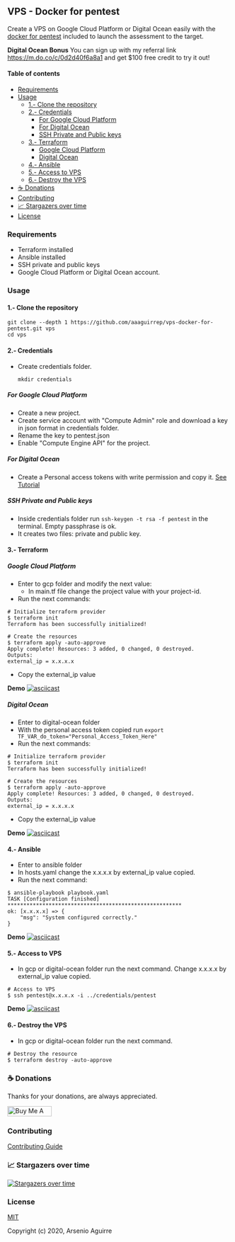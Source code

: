 <!-- markdownlint-disable MD033 MD041 -->
<h2>VPS - Docker for pentest</h2>

Create a VPS on Google Cloud Platform or Digital Ocean easily with the [docker for pentest](https://github.com/aaaguirrep/pentest) included to launch the assessment to the target.

**Digital Ocean Bonus**
You can sign up with my referral link <https://m.do.co/c/0d2d40f6a8a1> and get $100 free credit to try it out!

#### Table of contents

- [Requirements](#requirements)
- [Usage](#usage)
  - [1.- Clone the repository](#1--clone-the-repository)
  - [2.- Credentials](#2--credentials)
    - [For Google Cloud Platform](#for-google-cloud-platform)
    - [For Digital Ocean](#for-digital-ocean)
    - [SSH Private and Public keys](#ssh-private-and-public-keys)
  - [3.- Terraform](#3--terraform)
    - [Google Cloud Platform](#google-cloud-platform)
    - [Digital Ocean](#digital-ocean)
  - [4.- Ansible](#4--ansible)
  - [5.- Access to VPS](#5--access-to-vps)
  - [6.- Destroy the VPS](#6--destroy-the-vps)
- [:coffee: Donations](#coffee-donations)
- [Contributing](#contributing)
- [:chart_with_upwards_trend: Stargazers over time](#chart_with_upwards_trend-stargazers-over-time)
- [License](#license)

### Requirements

- Terraform installed
- Ansible installed
- SSH private and public keys
- Google Cloud Platform or Digital Ocean account.

### Usage

#### 1.- Clone the repository

```console
git clone --depth 1 https://github.com/aaaguirrep/vps-docker-for-pentest.git vps
cd vps
```

#### 2.- Credentials

- Create credentials folder.

    ```console
    mkdir credentials
    ```

##### For Google Cloud Platform

- Create a new project.
- Create service account with "Compute Admin" role and download a key in json format in credentials folder.
- Rename the key to pentest.json
- Enable "Compute Engine API" for the project.

##### For Digital Ocean

- Create a Personal access tokens with write permission and copy it. [See Tutorial](https://www.digitalocean.com/docs/apis-clis/api/create-personal-access-token/)

##### SSH Private and Public keys

- Inside credentials folder run `ssh-keygen -t rsa -f pentest` in the terminal. Empty passphrase is ok.
- It creates two files: private and public key.

#### 3.- Terraform

##### Google Cloud Platform

- Enter to gcp folder and modify the next value:
  - In main.tf file change the project value with your project-id.
- Run the next commands:

```console
# Initialize terraform provider
$ terraform init
Terraform has been successfully initialized!

# Create the resources
$ terraform apply -auto-approve
Apply complete! Resources: 3 added, 0 changed, 0 destroyed.
Outputs:
external_ip = x.x.x.x
```

- Copy the external_ip value

**Demo**
[![asciicast](https://asciinema.org/a/352900.png)](https://asciinema.org/a/352900)

##### Digital Ocean

- Enter to digital-ocean folder
- With the personal access token copied run `export TF_VAR_do_token="Personal_Access_Token_Here"`
- Run the next commands:

```console
# Initialize terraform provider
$ terraform init
Terraform has been successfully initialized!

# Create the resources
$ terraform apply -auto-approve
Apply complete! Resources: 3 added, 0 changed, 0 destroyed.
Outputs:
external_ip = x.x.x.x
```

- Copy the external_ip value

**Demo**
[![asciicast](https://asciinema.org/a/352901.png)](https://asciinema.org/a/352901)

#### 4.- Ansible

- Enter to ansible folder
- In hosts.yaml change the x.x.x.x by external_ip value copied.
- Run the next command:

```console
$ ansible-playbook playbook.yaml
TASK [Configuration finished] *******************************************************
ok: [x.x.x.x] => {
    "msg": "System configured correctly."
}
```

**Demo**
[![asciicast](https://asciinema.org/a/352903.png)](https://asciinema.org/a/352903)

#### 5.- Access to VPS

- In gcp or digital-ocean folder run the next command. Change x.x.x.x by external_ip value copied.

```Console
# Access to VPS
$ ssh pentest@x.x.x.x -i ../credentials/pentest
```

**Demo**
[![asciicast](https://asciinema.org/a/352904.png)](https://asciinema.org/a/352904)

#### 6.- Destroy the VPS

- In gcp or digital-ocean folder run the next command.

```Console
# Destroy the resource
$ terraform destroy -auto-approve
```

### :coffee: Donations

Thanks for your donations, are always appreciated.

<a href="https://www.buymeacoffee.com/aaaguirrep" target="_blank"><img src="https://cdn.buymeacoffee.com/buttons/default-orange.png" alt="Buy Me A Coffee" style="height: 23px !important; width: 100px !important;" ></a>

### Contributing

[Contributing Guide](CONTRIBUTING.md)

### :chart_with_upwards_trend: Stargazers over time

[![Stargazers over time](https://starchart.cc/aaaguirrep/vps-docker-for-pentest.svg)](https://starchart.cc/aaaguirrep/vps-docker-for-pentest)

### License

[MIT](LICENSE)

Copyright (c) 2020, Arsenio Aguirre
